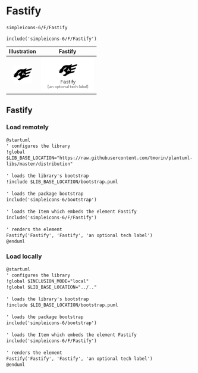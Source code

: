 # Fastify


```text
simpleicons-6/F/Fastify
```

```text
include('simpleicons-6/F/Fastify')
```



| Illustration | Fastify |
| :---: | :---: |
| ![illustration for Illustration](../../simpleicons-6/F/Fastify.png) | ![illustration for Fastify](../../simpleicons-6/F/Fastify.Local.png) |




## Fastify

### Load remotely
```plantuml
@startuml
' configures the library
!global $LIB_BASE_LOCATION="https://raw.githubusercontent.com/tmorin/plantuml-libs/master/distribution"

' loads the library's bootstrap
!include $LIB_BASE_LOCATION/bootstrap.puml

' loads the package bootstrap
include('simpleicons-6/bootstrap')

' loads the Item which embeds the element Fastify
include('simpleicons-6/F/Fastify')

' renders the element
Fastify('Fastify', 'Fastify', 'an optional tech label')
@enduml
```

### Load locally
```plantuml
@startuml
' configures the library
!global $INCLUSION_MODE="local"
!global $LIB_BASE_LOCATION="../.."

' loads the library's bootstrap
!include $LIB_BASE_LOCATION/bootstrap.puml

' loads the package bootstrap
include('simpleicons-6/bootstrap')

' loads the Item which embeds the element Fastify
include('simpleicons-6/F/Fastify')

' renders the element
Fastify('Fastify', 'Fastify', 'an optional tech label')
@enduml
```

